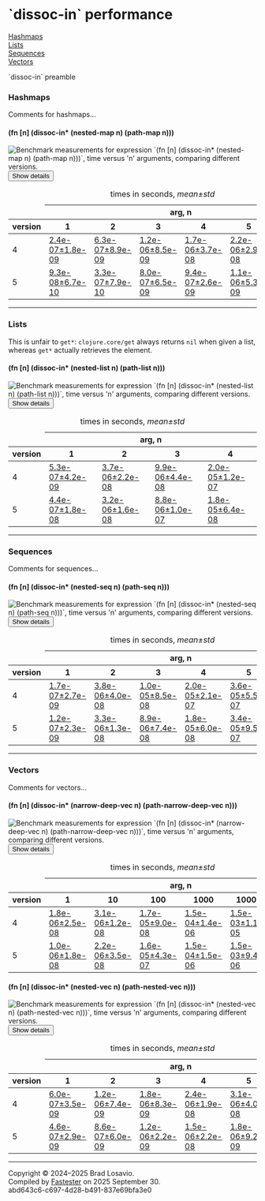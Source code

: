 
  <body>
    <h1>
      `dissoc-in` performance
    </h1>
    <div>
      <a href="#group-0">Hashmaps</a><br>
      <a href="#group-1">Lists</a><br>
      <a href="#group-2">Sequences</a><br>
      <a href="#group-3">Vectors</a>
    </div>
    <div>
      <p>
        `dissoc-in` preamble
      </p>
    </div>
    <section>
      <h3 id="group-0">
        Hashmaps
      </h3>
      <div>
        <p>
          Comments for hashmaps...
        </p>
      </div>
      <div>
        <h4 id="group-0-fexpr-0">
          (fn [n] (dissoc-in* (nested-map n) (path-map n)))
        </h4><img alt=
        "Benchmark measurements for expression `(fn [n] (dissoc-in* (nested-map n) (path-map n)))`, time versus &apos;n&apos; arguments, comparing different versions."
        src="img_dissoc_in/group-0-fexpr-0.svg"><button class="collapser" type="button">Show details</button>
        <div class="collapsable">
          <table>
            <caption>
              times in seconds, <em>mean±std</em>
            </caption>
            <thead>
              <tr>
                <td></td>
                <th colspan="6">
                  arg, n
                </th>
              </tr>
              <tr>
                <th>
                  version
                </th>
                <th>
                  1
                </th>
                <th>
                  2
                </th>
                <th>
                  3
                </th>
                <th>
                  4
                </th>
                <th>
                  5
                </th>
                <th>
                  6
                </th>
              </tr>
            </thead>
            <tr>
              <td>
                4
              </td>
              <td>
                <a href="https://github.com/blosavio/fn-in/blob/master/resources/fn_in_performance/dissoc_in/version 4/test-16.edn">2.4e-07±1.8e-09</a>
              </td>
              <td>
                <a href="https://github.com/blosavio/fn-in/blob/master/resources/fn_in_performance/dissoc_in/version 4/test-17.edn">6.3e-07±8.9e-09</a>
              </td>
              <td>
                <a href="https://github.com/blosavio/fn-in/blob/master/resources/fn_in_performance/dissoc_in/version 4/test-18.edn">1.2e-06±8.5e-09</a>
              </td>
              <td>
                <a href="https://github.com/blosavio/fn-in/blob/master/resources/fn_in_performance/dissoc_in/version 4/test-19.edn">1.7e-06±3.7e-08</a>
              </td>
              <td>
                <a href="https://github.com/blosavio/fn-in/blob/master/resources/fn_in_performance/dissoc_in/version 4/test-20.edn">2.2e-06±2.9e-08</a>
              </td>
              <td>
                <a href="https://github.com/blosavio/fn-in/blob/master/resources/fn_in_performance/dissoc_in/version 4/test-21.edn">2.6e-06±6.1e-09</a>
              </td>
            </tr>
            <tr>
              <td>
                5
              </td>
              <td>
                <a href="https://github.com/blosavio/fn-in/blob/master/resources/fn_in_performance/dissoc_in/version 5/test-16.edn">9.3e-08±6.7e-10</a>
              </td>
              <td>
                <a href="https://github.com/blosavio/fn-in/blob/master/resources/fn_in_performance/dissoc_in/version 5/test-17.edn">3.3e-07±7.9e-10</a>
              </td>
              <td>
                <a href="https://github.com/blosavio/fn-in/blob/master/resources/fn_in_performance/dissoc_in/version 5/test-18.edn">8.0e-07±6.5e-09</a>
              </td>
              <td>
                <a href="https://github.com/blosavio/fn-in/blob/master/resources/fn_in_performance/dissoc_in/version 5/test-19.edn">9.4e-07±2.6e-09</a>
              </td>
              <td>
                <a href="https://github.com/blosavio/fn-in/blob/master/resources/fn_in_performance/dissoc_in/version 5/test-20.edn">1.1e-06±5.3e-09</a>
              </td>
              <td>
                <a href="https://github.com/blosavio/fn-in/blob/master/resources/fn_in_performance/dissoc_in/version 5/test-21.edn">1.2e-06±7.0e-09</a>
              </td>
            </tr>
          </table>
        </div>
      </div>
      <hr>
      <h3 id="group-1">
        Lists
      </h3>
      <div>
        <p>
          This is unfair to <code>get*</code>: <code>clojure.core/get</code> always returns <code>nil</code> when given a list, whereas <code>get*</code>
          actually retrieves the element.
        </p>
      </div>
      <div>
        <h4 id="group-1-fexpr-0">
          (fn [n] (dissoc-in* (nested-list n) (path-list n)))
        </h4><img alt=
        "Benchmark measurements for expression `(fn [n] (dissoc-in* (nested-list n) (path-list n)))`, time versus &apos;n&apos; arguments, comparing different versions."
        src="img_dissoc_in/group-1-fexpr-0.svg"><button class="collapser" type="button">Show details</button>
        <div class="collapsable">
          <table>
            <caption>
              times in seconds, <em>mean±std</em>
            </caption>
            <thead>
              <tr>
                <td></td>
                <th colspan="4">
                  arg, n
                </th>
              </tr>
              <tr>
                <th>
                  version
                </th>
                <th>
                  1
                </th>
                <th>
                  2
                </th>
                <th>
                  3
                </th>
                <th>
                  4
                </th>
              </tr>
            </thead>
            <tr>
              <td>
                4
              </td>
              <td>
                <a href="https://github.com/blosavio/fn-in/blob/master/resources/fn_in_performance/dissoc_in/version 4/test-12.edn">5.3e-07±4.2e-09</a>
              </td>
              <td>
                <a href="https://github.com/blosavio/fn-in/blob/master/resources/fn_in_performance/dissoc_in/version 4/test-13.edn">3.7e-06±2.2e-08</a>
              </td>
              <td>
                <a href="https://github.com/blosavio/fn-in/blob/master/resources/fn_in_performance/dissoc_in/version 4/test-14.edn">9.9e-06±4.4e-08</a>
              </td>
              <td>
                <a href="https://github.com/blosavio/fn-in/blob/master/resources/fn_in_performance/dissoc_in/version 4/test-15.edn">2.0e-05±1.2e-07</a>
              </td>
            </tr>
            <tr>
              <td>
                5
              </td>
              <td>
                <a href="https://github.com/blosavio/fn-in/blob/master/resources/fn_in_performance/dissoc_in/version 5/test-12.edn">4.4e-07±1.8e-08</a>
              </td>
              <td>
                <a href="https://github.com/blosavio/fn-in/blob/master/resources/fn_in_performance/dissoc_in/version 5/test-13.edn">3.2e-06±1.6e-08</a>
              </td>
              <td>
                <a href="https://github.com/blosavio/fn-in/blob/master/resources/fn_in_performance/dissoc_in/version 5/test-14.edn">8.8e-06±1.0e-07</a>
              </td>
              <td>
                <a href="https://github.com/blosavio/fn-in/blob/master/resources/fn_in_performance/dissoc_in/version 5/test-15.edn">1.8e-05±6.4e-08</a>
              </td>
            </tr>
          </table>
        </div>
      </div>
      <hr>
      <h3 id="group-2">
        Sequences
      </h3>
      <div>
        <p>
          Comments for sequences...
        </p>
      </div>
      <div>
        <h4 id="group-2-fexpr-0">
          (fn [n] (dissoc-in* (nested-seq n) (path-seq n)))
        </h4><img alt=
        "Benchmark measurements for expression `(fn [n] (dissoc-in* (nested-seq n) (path-seq n)))`, time versus &apos;n&apos; arguments, comparing different versions."
        src="img_dissoc_in/group-2-fexpr-0.svg"><button class="collapser" type="button">Show details</button>
        <div class="collapsable">
          <table>
            <caption>
              times in seconds, <em>mean±std</em>
            </caption>
            <thead>
              <tr>
                <td></td>
                <th colspan="6">
                  arg, n
                </th>
              </tr>
              <tr>
                <th>
                  version
                </th>
                <th>
                  1
                </th>
                <th>
                  2
                </th>
                <th>
                  3
                </th>
                <th>
                  4
                </th>
                <th>
                  5
                </th>
                <th>
                  6
                </th>
              </tr>
            </thead>
            <tr>
              <td>
                4
              </td>
              <td>
                <a href="https://github.com/blosavio/fn-in/blob/master/resources/fn_in_performance/dissoc_in/version 4/test-22.edn">1.7e-07±2.7e-09</a>
              </td>
              <td>
                <a href="https://github.com/blosavio/fn-in/blob/master/resources/fn_in_performance/dissoc_in/version 4/test-23.edn">3.8e-06±4.0e-08</a>
              </td>
              <td>
                <a href="https://github.com/blosavio/fn-in/blob/master/resources/fn_in_performance/dissoc_in/version 4/test-24.edn">1.0e-05±8.5e-08</a>
              </td>
              <td>
                <a href="https://github.com/blosavio/fn-in/blob/master/resources/fn_in_performance/dissoc_in/version 4/test-25.edn">2.0e-05±2.1e-07</a>
              </td>
              <td>
                <a href="https://github.com/blosavio/fn-in/blob/master/resources/fn_in_performance/dissoc_in/version 4/test-26.edn">3.6e-05±5.5e-07</a>
              </td>
              <td>
                <a href="https://github.com/blosavio/fn-in/blob/master/resources/fn_in_performance/dissoc_in/version 4/test-27.edn">5.6e-05±1.8e-07</a>
              </td>
            </tr>
            <tr>
              <td>
                5
              </td>
              <td>
                <a href="https://github.com/blosavio/fn-in/blob/master/resources/fn_in_performance/dissoc_in/version 5/test-22.edn">1.2e-07±2.3e-09</a>
              </td>
              <td>
                <a href="https://github.com/blosavio/fn-in/blob/master/resources/fn_in_performance/dissoc_in/version 5/test-23.edn">3.3e-06±1.3e-08</a>
              </td>
              <td>
                <a href="https://github.com/blosavio/fn-in/blob/master/resources/fn_in_performance/dissoc_in/version 5/test-24.edn">8.9e-06±7.4e-08</a>
              </td>
              <td>
                <a href="https://github.com/blosavio/fn-in/blob/master/resources/fn_in_performance/dissoc_in/version 5/test-25.edn">1.8e-05±6.0e-08</a>
              </td>
              <td>
                <a href="https://github.com/blosavio/fn-in/blob/master/resources/fn_in_performance/dissoc_in/version 5/test-26.edn">3.4e-05±9.5e-07</a>
              </td>
              <td>
                <a href="https://github.com/blosavio/fn-in/blob/master/resources/fn_in_performance/dissoc_in/version 5/test-27.edn">5.4e-05±8.7e-07</a>
              </td>
            </tr>
          </table>
        </div>
      </div>
      <hr>
      <h3 id="group-3">
        Vectors
      </h3>
      <div>
        <p>
          Comments for vectors...
        </p>
      </div>
      <div>
        <h4 id="group-3-fexpr-0">
          (fn [n] (dissoc-in* (narrow-deep-vec n) (path-narrow-deep-vec n)))
        </h4><img alt=
        "Benchmark measurements for expression `(fn [n] (dissoc-in* (narrow-deep-vec n) (path-narrow-deep-vec n)))`, time versus &apos;n&apos; arguments, comparing different versions."
        src="img_dissoc_in/group-3-fexpr-0.svg"><button class="collapser" type="button">Show details</button>
        <div class="collapsable">
          <table>
            <caption>
              times in seconds, <em>mean±std</em>
            </caption>
            <thead>
              <tr>
                <td></td>
                <th colspan="6">
                  arg, n
                </th>
              </tr>
              <tr>
                <th>
                  version
                </th>
                <th>
                  1
                </th>
                <th>
                  10
                </th>
                <th>
                  100
                </th>
                <th>
                  1000
                </th>
                <th>
                  10000
                </th>
                <th>
                  100000
                </th>
              </tr>
            </thead>
            <tr>
              <td>
                4
              </td>
              <td>
                <a href="https://github.com/blosavio/fn-in/blob/master/resources/fn_in_performance/dissoc_in/version 4/test-0.edn">1.8e-06±2.5e-08</a>
              </td>
              <td>
                <a href="https://github.com/blosavio/fn-in/blob/master/resources/fn_in_performance/dissoc_in/version 4/test-1.edn">3.1e-06±1.2e-08</a>
              </td>
              <td>
                <a href="https://github.com/blosavio/fn-in/blob/master/resources/fn_in_performance/dissoc_in/version 4/test-2.edn">1.7e-05±9.0e-08</a>
              </td>
              <td>
                <a href="https://github.com/blosavio/fn-in/blob/master/resources/fn_in_performance/dissoc_in/version 4/test-3.edn">1.5e-04±1.4e-06</a>
              </td>
              <td>
                <a href="https://github.com/blosavio/fn-in/blob/master/resources/fn_in_performance/dissoc_in/version 4/test-4.edn">1.5e-03±1.1e-05</a>
              </td>
              <td>
                <a href="https://github.com/blosavio/fn-in/blob/master/resources/fn_in_performance/dissoc_in/version 4/test-5.edn">1.6e-02±1.6e-04</a>
              </td>
            </tr>
            <tr>
              <td>
                5
              </td>
              <td>
                <a href="https://github.com/blosavio/fn-in/blob/master/resources/fn_in_performance/dissoc_in/version 5/test-0.edn">1.0e-06±1.8e-08</a>
              </td>
              <td>
                <a href="https://github.com/blosavio/fn-in/blob/master/resources/fn_in_performance/dissoc_in/version 5/test-1.edn">2.2e-06±3.5e-08</a>
              </td>
              <td>
                <a href="https://github.com/blosavio/fn-in/blob/master/resources/fn_in_performance/dissoc_in/version 5/test-2.edn">1.6e-05±4.3e-07</a>
              </td>
              <td>
                <a href="https://github.com/blosavio/fn-in/blob/master/resources/fn_in_performance/dissoc_in/version 5/test-3.edn">1.5e-04±1.5e-06</a>
              </td>
              <td>
                <a href="https://github.com/blosavio/fn-in/blob/master/resources/fn_in_performance/dissoc_in/version 5/test-4.edn">1.5e-03±9.4e-06</a>
              </td>
              <td>
                <a href="https://github.com/blosavio/fn-in/blob/master/resources/fn_in_performance/dissoc_in/version 5/test-5.edn">1.5e-02±2.4e-04</a>
              </td>
            </tr>
          </table>
        </div>
        <h4 id="group-3-fexpr-1">
          (fn [n] (dissoc-in* (nested-vec n) (path-nested-vec n)))
        </h4><img alt=
        "Benchmark measurements for expression `(fn [n] (dissoc-in* (nested-vec n) (path-nested-vec n)))`, time versus &apos;n&apos; arguments, comparing different versions."
        src="img_dissoc_in/group-3-fexpr-1.svg"><button class="collapser" type="button">Show details</button>
        <div class="collapsable">
          <table>
            <caption>
              times in seconds, <em>mean±std</em>
            </caption>
            <thead>
              <tr>
                <td></td>
                <th colspan="6">
                  arg, n
                </th>
              </tr>
              <tr>
                <th>
                  version
                </th>
                <th>
                  1
                </th>
                <th>
                  2
                </th>
                <th>
                  3
                </th>
                <th>
                  4
                </th>
                <th>
                  5
                </th>
                <th>
                  6
                </th>
              </tr>
            </thead>
            <tr>
              <td>
                4
              </td>
              <td>
                <a href="https://github.com/blosavio/fn-in/blob/master/resources/fn_in_performance/dissoc_in/version 4/test-6.edn">6.0e-07±3.5e-09</a>
              </td>
              <td>
                <a href="https://github.com/blosavio/fn-in/blob/master/resources/fn_in_performance/dissoc_in/version 4/test-7.edn">1.2e-06±7.4e-09</a>
              </td>
              <td>
                <a href="https://github.com/blosavio/fn-in/blob/master/resources/fn_in_performance/dissoc_in/version 4/test-8.edn">1.8e-06±8.3e-09</a>
              </td>
              <td>
                <a href="https://github.com/blosavio/fn-in/blob/master/resources/fn_in_performance/dissoc_in/version 4/test-9.edn">2.4e-06±1.9e-08</a>
              </td>
              <td>
                <a href="https://github.com/blosavio/fn-in/blob/master/resources/fn_in_performance/dissoc_in/version 4/test-10.edn">3.1e-06±4.0e-08</a>
              </td>
              <td>
                <a href="https://github.com/blosavio/fn-in/blob/master/resources/fn_in_performance/dissoc_in/version 4/test-11.edn">3.6e-06±3.1e-08</a>
              </td>
            </tr>
            <tr>
              <td>
                5
              </td>
              <td>
                <a href="https://github.com/blosavio/fn-in/blob/master/resources/fn_in_performance/dissoc_in/version 5/test-6.edn">4.6e-07±2.9e-09</a>
              </td>
              <td>
                <a href="https://github.com/blosavio/fn-in/blob/master/resources/fn_in_performance/dissoc_in/version 5/test-7.edn">8.6e-07±6.0e-09</a>
              </td>
              <td>
                <a href="https://github.com/blosavio/fn-in/blob/master/resources/fn_in_performance/dissoc_in/version 5/test-8.edn">1.2e-06±2.2e-09</a>
              </td>
              <td>
                <a href="https://github.com/blosavio/fn-in/blob/master/resources/fn_in_performance/dissoc_in/version 5/test-9.edn">1.5e-06±2.2e-08</a>
              </td>
              <td>
                <a href="https://github.com/blosavio/fn-in/blob/master/resources/fn_in_performance/dissoc_in/version 5/test-10.edn">1.8e-06±9.2e-09</a>
              </td>
              <td>
                <a href="https://github.com/blosavio/fn-in/blob/master/resources/fn_in_performance/dissoc_in/version 5/test-11.edn">2.2e-06±1.0e-08</a>
              </td>
            </tr>
          </table>
        </div>
      </div>
      <hr>
    </section>
    <p id="page-footer">
      Copyright © 2024–2025 Brad Losavio.<br>
      Compiled by <a href="https://github.com/blosavio/Fastester">Fastester</a> on 2025 September 30.<span id="uuid"><br>
      abd643c6-c697-4d28-b491-837e69bfa3e0</span>
    </p>
  </body>
</html>
